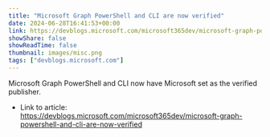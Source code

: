 ```yaml
---
title: "Microsoft Graph PowerShell and CLI are now verified"
date: 2024-06-28T16:41:53+00:00
link: https://devblogs.microsoft.com/microsoft365dev/microsoft-graph-powershell-and-cli-are-now-verified
showShare: false
showReadTime: false
thumbnail: images/misc.png
tags: ["devblogs.microsoft.com"]
---
```

Microsoft Graph PowerShell and CLI now have Microsoft set as the verified publisher.

- Link to article: https://devblogs.microsoft.com/microsoft365dev/microsoft-graph-powershell-and-cli-are-now-verified